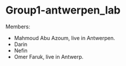 # Group1-antwerpen_lab
Members:
- Mahmoud Abu Azoum, live in Antwerpen.
- Darin
- Nefin
- Omer Faruk, live in Antwerp.
